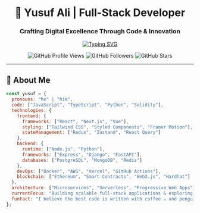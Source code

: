 <h1 align="center">🚀 Yusuf Ali | Full-Stack Developer</h1>
<h3 align="center">Crafting Digital Excellence Through Code & Innovation</h3>

<p align="center">
  <a href="https://git.io/typing-svg">
    <img src="https://readme-typing-svg.herokuapp.com?font=Fira+Code&weight=600&size=24&duration=4000&pause=1000&color=00D4FF&center=true&vCenter=true&width=600&lines=Full-Stack+Developer;Blockchain+Enthusiast;UI%2FUX+Architect;Open-Source+Contributor;Continuous+Learner" alt="Typing SVG" />
  </a>
</p>

<div align="center">
  
![GitHub Profile Views](https://komarev.com/ghpvc/?username=yusufdupsc1&color=00D4FF&style=for-the-badge)
![GitHub Followers](https://img.shields.io/github/followers/yusufdupsc1?color=00D4FF&label=Followers&style=for-the-badge)
![GitHub Stars](https://img.shields.io/github/stars/yusufdupsc1?affiliations=OWNER%2CCOLLABORATOR&color=00D4FF&style=for-the-badge)

</div>

---

## 💫 About Me

```javascript
const yusuf = {
  pronouns: "he" | "him",
  code: ["JavaScript", "TypeScript", "Python", "Solidity"],
  technologies: {
    frontend: {
      frameworks: ["React", "Next.js", "Vue"],
      styling: ["Tailwind CSS", "Styled Components", "Framer Motion"],
      stateManagement: ["Redux", "Zustand", "React Query"]
    },
    backend: {
      runtime: ["Node.js", "Python"],
      frameworks: ["Express", "Django", "FastAPI"],
      databases: ["PostgreSQL", "MongoDB", "Redis"]
    },
    devOps: ["Docker", "AWS", "Vercel", "GitHub Actions"],
    blockchain: ["Ethereum", "Smart Contracts", "Web3.js", "Hardhat"]
  },
  architecture: ["Microservices", "Serverless", "Progressive Web Apps"],
  currentFocus: "Building scalable full-stack applications & exploring Web3",
  funFact: "I believe the best code is written with coffee ☕ and penguins 🐧"
};
